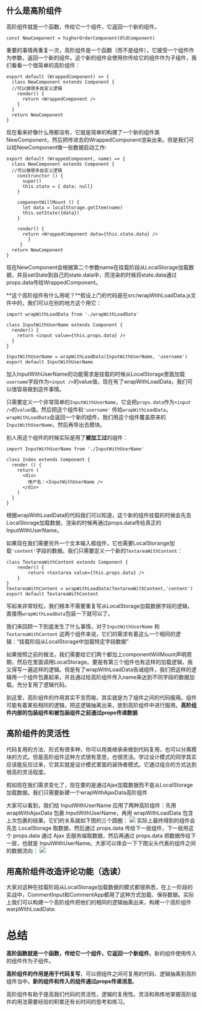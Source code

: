 ## 什么是高阶组件

高阶组件就是一个函数，传给它一个组件，它返回一个新的组件。

    const NewComponent = higherOrderComponent(OldComponent)

重要的事情再重复一次，高阶组件是一个函数（而不是组件），它接受一个组件作为参数，返回一个新的组件。这个新的组件会使用你传给它的组件作为子组件，我们看看一个很简单的高阶组件：


    export default (WrappedComponent) => {
      class NewComponent extends Component {
      //可以做很多自定义逻辑
	    render() {
	      return <WrappedComponent />
	    }
      }
      return NewComponent
    }

现在看来好像什么用都没有，它就是简单的构建了一个新的组件类NewComponent，然后把传进去的WrappedComponent渲染出来。但是我们可以给NewComponent做一些数据启动工作:

    export default (WrappedComponent, name) => {
      class NewComponent extends Component {
      //可以做很多自定义逻辑
	    construnctor () {
	      super()
	      this.state = { data: null}
	    }
	    
	    componentWillMount () {
	      let data = localStorage.getItem(name)
	      this.setState({data})
	    }
	    
	    render() {
	      return <WrappedComponent data={this.state.data} />
	    	}
	     }
      return NewComponent
    }

现在NewComponent会根据第二个参数name在挂载阶段从LocalStorage加载数据，并且setState到自己的state.data中，而渲染的时候将state.data通过props.data传给WrappedComponent。

**这个高阶组件有什么用呢？**假设上门的代码是在src/wrapWithLoadData.js文件中的，我们可以在别的地方这个用它：

    import wrapWithLoadData from './wrapWithLoadData'
    
    class InputWithUserName extends Component {
      render() {
        return <input value={this.props.data} />
      }
    }
    
    InputWithUserName = wrapWithLoadData(InputWithUserName, 'username')
    export default InputWithUserName 

加入InputWithUserName的功能需求是挂载的时候从LocalStorage里面加载`username`字段作为`<input />`的value值，现在有了wrapWithLoadData，我们可以很容易做到这件事情。

只需要定义一个非常简单的`InputWithUserName`，它会把`props.data`作为`<input />`的`value`值。然后把这个组件和`'username'` 传给`wrapWithLoadData`，`wrapWithLoadData`会返回一个新的组件，我们用这个组件覆盖原来的`InputWithUserName`，然后再导出去模块。

别人用这个组件的时候实际是用了**被加工过**的组件：

    import InputWithUserName from './InputWithUserName'
    
    class Index extends Component {
      render () {
	    return (
	      <div>
	    	用户名：<InputWithUserName />
	      </div>
   		)
      }
    }

根据wrapWithLoadData的代码我们可以知道，这个新的组件挂载的时候会先去LocalStorage加载数据，渲染的时候再通过props.data传给真正的InputWithUserName。

如果现在我们需要另外一个文本输入框组件，它也需要LocalStorange加载`'content'`字段的数据。我们只需要定义一个新的`TextareaWithContent`：
    
    class TextareaWithContent extends Component {
    	render() {
    		return <textarea value={this.props.data} />
    	}
    }
    TextareaWithContent = wrapWithLoadData(TextareaWithContent,'content')
    export default TextareaWithContent

写起来非常轻松，我们根本不需要重复写从LocalStorage加载数据字段的逻辑，直接用`wrapWithLoadData`包装一下就可以了。

我们来回顾一下到底发生了什么事情，对于`InputWithUserName` 和`TextareaWithContent` 这两个组件来说，它们的需求有着这么一个相同的逻辑：“挂载阶段从LocalStorage中加载特定字段数据”

如果按照之前的做法，我们需要给它们两个都加上componentWillMount声明周期，然后在里面调用LocalStorage。要是有第三个组件也有这样的加载逻辑，我又得写一遍这样的逻辑。但是有了wrapWithLoadData告诫组件，我们把这样的逻辑用一个组件包裹起来，并且通过给高阶组件传入name来达到不同字段的数据加载。充分复用了逻辑代码。

到这里，高阶组件的作用其实不言而喻，其实就是为了组件之间的代码服用。组件可能有着某些相同的逻辑，把这逻辑抽离出来，放到高阶组件中进行服用。**高阶组件内部的包装组件和被包装组件之前通过props传递数据**


## 高阶组件的灵活性

代码复用的方法、形式有很多种，你可以用类继承来做到代码复用，也可以分离模块的方式。但是高阶组件这种方式很有意思，也很灵活。学过设计模式的同学其实应该能反应过来，它其实就是设计模式里面的装饰者模式。它通过组合的方式达到很高的灵活程度。

假如现在我们需求变化了，现在要的是通过Ajax加载数据而不是从LocalStorage加载数据。我们只需要新建一个wrapWithAjaxData高阶组件

大家可以看到，我们给 InputWithUserName 应用了两种高阶组件：先用 wrapWithAjaxData 包裹 InputWithUserName，再用 wrapWithLoadData 包含上次包裹的结果。它们的关系就如下图的三个圆圈：
![](http://huzidaha.github.io/static/assets/img/posts/A8F1DD5F-1995-419E-8551-4FC2D59F58B4.png)
实际上最终得到的组件会先去 LocalStorage 取数据，然后通过 props.data 传给下一层组件，下一层用这个 props.data 通过 Ajax 去服务端取数据，然后再通过 props.data 把数据传给下一层，也就是 InputWithUserName。大家可以体会一下下图尖头代表的组件之间的数据流向：
![](http://huzidaha.github.io/static/assets/img/posts/8F6C1E91-B365-4919-84C3-2252223621F8.png)


## 用高阶组件改造评论功能（选读）


大家对这种在挂载阶段从LocalStorage加载数据的模式都很熟悉，在上一阶段的实战中，CommentInput和CommentApp都用了这种方式加载、保存数据。实际上我们可以构建一个高阶组件把他们的相同的逻辑抽离出来，构建一个高阶组件warpWithLoadData:


# 总结

**高阶函数就是一个函数，传给它一个组件，它返回一个新组件**。新的组件使用传入的组件作为子组件。

**高阶组件的作用是用于代码复写**，可以把组件之间可复用的代码、逻辑抽离到高阶组件当中。**新的组件和传入的组件通过props传递消息**。

高阶组件有助于提高我们代码的灵活性，逻辑的复用性。灵活和熟练地掌握高阶组件的用法需要经验的积累还有长时间的思考和练习。
